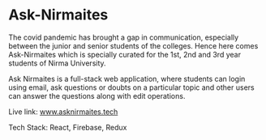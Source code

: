 # Ask-Nirmaites

The covid pandemic has brought a gap in communication, especially between the junior and senior students of the colleges. Hence here comes Ask-Nirmaites which is specially curated for the 1st, 2nd and 3rd year students of Nirma University. 

Ask Nirmaites is a full-stack web application, where students can login using email, ask questions or doubts on a particular topic and other users can answer the questions along with edit operations.

Live link: www.asknirmaites.tech

Tech Stack: React, Firebase, Redux

